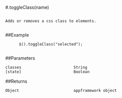 #.toggleClass(name)

```

Adds or removes a css class to elements.
      
```

##Example

```
      $().toggleClass("selected");
      
```


##Parameters

```
classes                       String
[state]                       Boolean

```

##Returns

```
Object                        appframework object
```

